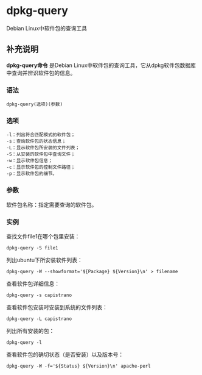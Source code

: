 dpkg-query
===

Debian Linux中软件包的查询工具

## 补充说明

**dpkg-query命令** 是Debian Linux中软件包的查询工具，它从dpkg软件包数据库中查询并辨识软件包的信息。

###  语法

```
dpkg-query(选项)(参数)
```

###  选项

```
-l：列出符合匹配模式的软件包；
-s：查询软件包的状态信息；
-L：显示软件包所安装的文件列表；
-S：从安装的软件包中查询文件；
-w：显示软件包信息；
-c：显示软件包的控制文件路径；
-p：显示软件包的细节。
```

###  参数

软件包名称：指定需要查询的软件包。

###  实例

查找文件file1在哪个包里安装：

```
dpkg-query -S file1
```

列出ubuntu下所安装软件列表：

```
dpkg-query -W --showformat='${Package} ${Version}\n' > filename
```

查看软件包详细信息：

```
dpkg-query -s capistrano
```

查看软件包安装时安装到系统的文件列表：

```
dpkg-query -L capistrano
```

列出所有安装的包：

```
dpkg-query -l
```

查看软件包的确切状态（是否安装）以及版本号：

```
dpkg-query -W -f='${Status} ${Version}\n' apache-perl
```


<!-- Linux命令行搜索引擎：https://jaywcjlove.github.io/linux-command/ -->